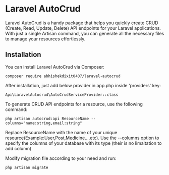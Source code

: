 
# Laravel AutoCrud

Laravel AutoCrud is a handy package that helps you quickly create CRUD (Create, Read, Update, Delete) API endpoints for your Laravel applications. With just a single Artisan command, you can generate all the necessary files to manage your resources effortlessly.

## Installation

You can install Laravel AutoCrud via Composer:

````
composer require abhishekdixit0407/laravel-autocrud
````
After installation, just add below provider in app.php inside 'providers' key:
````
Api\LaravelAutocrud\AutoCrudServiceProvider::class
````
To generate CRUD API endpoints for a resource, use the following command:
````
php artisan autocrud:api ResourceName --columns="name:string,email:string" 
````
Replace ResourceName with the name of your unique resource(Example:User,Post,Medicine....etc).
Use the --columns option to specify the columns of your database with its type (their is no limaitation to add column)

Modify migration file according to your need and run:
````
php artisan migrate
````